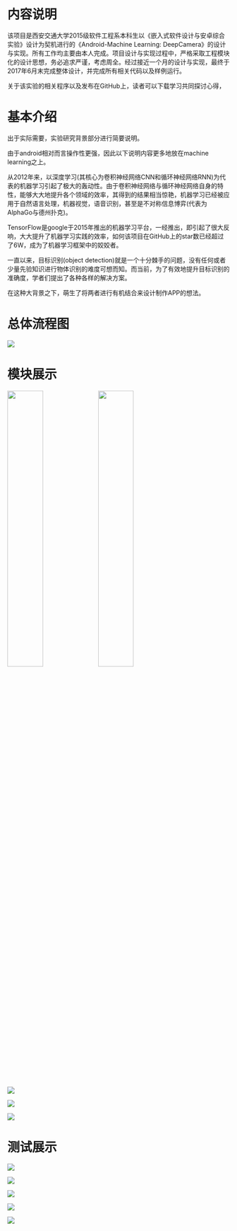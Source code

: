 # 内容说明

该项目是西安交通大学2015级软件工程系本科生以《嵌入式软件设计与安卓综合实验》设计为契机进行的《Android-Machine Learning: DeepCamera》的设计与实现。所有工作均主要由本人完成。项目设计与实现过程中，严格采取工程模块化的设计思想，务必追求严谨，考虑周全。经过接近一个月的设计与实现，最终于2017年6月末完成整体设计，并完成所有相关代码以及样例运行。

关于该实验的相关程序以及发布在GitHub上，读者可以下载学习共同探讨心得，

# 基本介绍

出于实际需要，实验研究背景部分进行简要说明。

由于android相对而言操作性更强，因此以下说明内容更多地放在machine learning之上。

从2012年来，以深度学习(其核心为卷积神经网络CNN和循环神经网络RNN)为代表的机器学习引起了极大的轰动性。由于卷积神经网络与循环神经网络自身的特性，能够大大地提升各个领域的效率，其得到的结果相当惊艳，机器学习已经被应用于自然语言处理，机器视觉，语音识别，甚至是不对称信息博弈(代表为AlphaGo与德州扑克)。

TensorFlow是google于2015年推出的机器学习平台，一经推出，即引起了很大反响，大大提升了机器学习实践的效率，如何该项目在GitHub上的star数已经超过了6W，成为了机器学习框架中的姣姣者。

一直以来，目标识别(object detection)就是一个十分棘手的问题，没有任何或者少量先验知识进行物体识别的难度可想而知。而当前，为了有效地提升目标识别的准确度，学者们提出了各种各样的解决方案。

在这种大背景之下，萌生了将两者进行有机结合来设计制作APP的想法。

# 总体流程图
![](./DeepCamerathesis/img/outline.png)

# 模块展示
<img src="./DeepCamerathesis/img/欢迎界面.png" width="40%" height="40%">

<img src="./DeepCamerathesis/img/主界面.png" width="40%" height="40%"> 

![](./DeepCamerathesis/img/PersonalInfo.png)  

![](./DeepCamerathesis/img/个人简历界面.png)

![](./DeepCamerathesis/img/个人简历界面.png)
# 测试展示
![](./DeepCamerathesis/img/test1.png)

![](./DeepCamerathesis/img/test2.png)

![](./DeepCamerathesis/img/test3.png)

![](./DeepCamerathesis/img/test4.png)

![](./DeepCamerathesis/img/test5.png)
